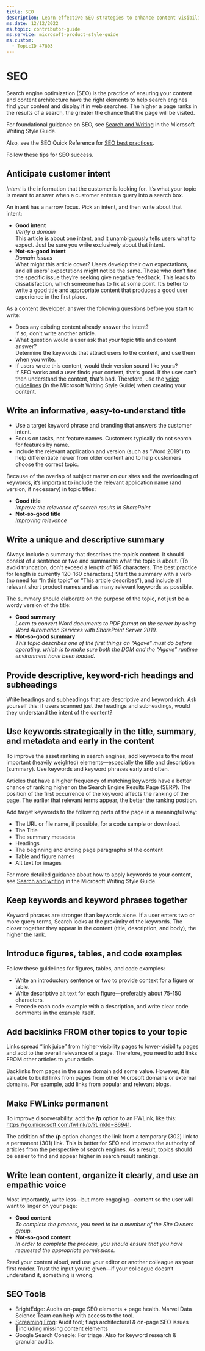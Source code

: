 ```yaml
---
title: SEO
description: Learn effective SEO strategies to enhance content visibility and search engine ranking. Discover how to anticipate customer intent, craft compelling titles, and use keywords strategically.
ms.date: 12/12/2022
ms.topic: contributor-guide
ms.service: microsoft-product-style-guide
ms.custom:
  - TopicID 47803
---
```



# SEO

Search engine optimization (SEO) is the practice of ensuring your content and content architecture have the right elements to help search engines find your content and display it in web searches. The higher a page ranks in the results of a search, the greater the chance that the page will be visited.

For foundational guidance on SEO, see [Search and Writing](/style-guide/search-writing) in the Microsoft Writing Style Guide.

Also, see the SEO Quick Reference for [SEO best practices](https://microsoft.sharepoint.com/teams/SEOBestPractices/SitePages/seo-quick-reference.aspx). 

Follow these tips for SEO success.

## Anticipate customer intent

*Intent* is the information that the customer is looking for. It’s what your topic is meant to answer when a customer enters a query into a search box.

An intent has a narrow focus. Pick an intent, and then write about that intent:

- **Good intent**  
  *Verify a domain*  
  This article is about one intent, and it unambiguously tells users what to expect. Just be sure you write exclusively about that intent.
- **Not-so-good intent**  
  *Domain issues*  
  What might this article cover? Users develop their own expectations, and all users’ expectations might not be the same. Those who don’t find the specific issue they’re seeking give negative feedback. This leads to dissatisfaction, which someone has to fix at some point. It’s better to write a good title and appropriate content that produces a good user experience in the first place.

As a content developer, answer the following questions before you start to write:

- Does any existing content already answer the intent?  
  If so, don't write another article.
- What question would a user ask that your topic title and content answer?  
  Determine the keywords that attract users to the content, and use them when you write.
- If users wrote this content, would their version sound like yours?  
  If SEO works and a user finds your content, that’s good. If the user can’t then understand the content, that’s bad. Therefore, use the [voice guidelines](/style-guide/brand-voice-above-all-simple-human) (in the Microsoft Writing Style Guide) when creating your content.

## Write an informative, easy-to-understand title

- Use a target keyword phrase and branding that answers the customer intent.
- Focus on tasks, not feature names. Customers typically do not search for features by name.
- Include the relevant application and version (such as "Word 2019") to help differentiate newer from older content and to help customers choose the correct topic.

Because of the overlap of subject matter on our sites and the overloading of keywords, it’s important to include the relevant application name (and version, if necessary) in topic titles:

- **Good title**  
  *Improve the relevance of search results in SharePoint*
- **Not-so-good title**  
  *Improving relevance*

## Write a unique and descriptive summary

Always include a summary that describes the topic’s content. It should consist of a sentence or two and summarize what the topic is about. (To avoid truncation, don't exceed a length of 165 characters. The best practice for length is currently 120-160 characters.) Start the summary with a verb (no need for “In this topic” or “This article describes”), and include all relevant short product names and as many relevant keywords as possible.

The summary should elaborate on the purpose of the topic, not just be a wordy version of the title:

- **Good summary**  
  *Learn to convert Word documents to PDF format on the server by using Word Automation Services with SharePoint Server 2019.*
- **Not-so-good summary**  
  *This topic describes one of the first things an “Agave” must do before operating, which is to make sure both the DOM and the “Agave” runtime environment have been loaded.*

## Provide descriptive, keyword-rich headings and subheadings

Write headings and subheadings that are descriptive and keyword rich. Ask yourself this: if users scanned just the headings and subheadings, would they understand the intent of the content?

## Use keywords strategically in the title, summary, and metadata and early in the content

To improve the asset ranking in search engines, add keywords to the most important (heavily weighted) elements—especially the title and description (summary). Use keywords and keyword phrases early and often.

Articles that have a higher frequency of matching keywords have a better chance of ranking higher on the Search Engine Results Page (SERP). The position of the first occurrence of the keyword affects the ranking of the page. The earlier that relevant terms appear, the better the ranking position.

Add target keywords to the following parts of the page in a meaningful way:

- The URL or file name, if possible, for a code sample or download.
- The Title
- The summary metadata
- Headings
- The beginning and ending page paragraphs of the content
- Table and figure names
- Alt text for images

For more detailed guidance about how to apply keywords to your content, see [Search and writing](/style-guide/search-writing) in the Microsoft Writing Style Guide.

## Keep keywords and keyword phrases together

Keyword phrases are stronger than keywords alone. If a user enters two or more query terms, Search looks at the proximity of the keywords. The closer together they appear in the content (title, description, and body), the higher the rank.

## Introduce figures, tables, and code examples

Follow these guidelines for figures, tables, and code examples:

- Write an introductory sentence or two to provide context for a figure or table.
- Write descriptive alt text for each figure—preferably about 75-150 characters.
- Precede each code example with a description, and write clear code comments in the example itself.

## Add backlinks FROM other topics to your topic

Links spread “link juice” from higher-visibility pages to lower-visibility pages and add to the overall relevance of a page. Therefore, you need to add links FROM other articles to your article.

Backlinks from pages in the same domain add some value. However, it is valuable to build links from pages from other Microsoft domains or external domains. For example, add links from popular and relevant blogs.

## Make FWLinks permanent

To improve discoverability, add the **/p** option to an FWLink, like this: https://go.microsoft.com/fwlink/p/?LinkId=86941.

The addition of the **/p** option changes the link from a temporary (302) link to a permanent (301) link. This is better for SEO and improves the authority of articles from the perspective of search engines. As a result, topics should be easier to find and appear higher in search result rankings.

## Write lean content, organize it clearly, and use an empathic voice

Most importantly, write less—but more engaging—content so the user will want to linger on your page:

- **Good content**  
  *To complete the process, you need to be a member of the Site Owners group.*
- **Not-so-good content**  
  *In order to complete the process, you should ensure that you have requested the appropriate permissions.*

Read your content aloud, and use your editor or another colleague as your first reader. Trust the input you’re given—if your colleague doesn’t understand it, something is wrong.

## SEO Tools

- BrightEdge: Audits on-page SEO elements + page health. Marvel Data Science Team can help with access to the tool.
- [Screaming Frog](https://www.screamingfrog.co.uk/seo-spider/): Audit tool; flags architectural & on-page SEO issues including missing content elements
- Google Search Console: For triage. Also for keyword research & granular audits.